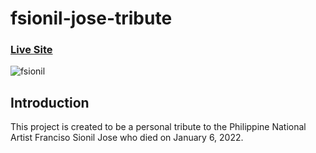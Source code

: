 # fsionil-jose-tribute

### [Live Site](https://fsionil-jose-tribute.netlify.app)

<a href="https://ibb.co/Fn9kXjB"><img src="https://i.ibb.co/Fn9kXjB/fsionil.jpg" alt="fsionil" border="0" style="display: inline-block; margin: 0 auto; max-width: 300px"/></a>

## Introduction
This project is created to be a personal tribute to the Philippine National Artist Franciso Sionil Jose who died on January 6, 2022. 
